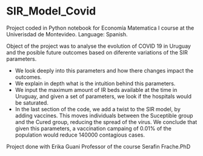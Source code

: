 # SIR_Model_Covid
Project coded in Python notebook for Economía Matematica I course at the Univerisdad de Montevideo.
Language: Spanish.<br>

Object of the project was to analyse the evolution of COVID 19 in Uruguay and the posible future outcomes based on diferente variations of the SIR parameters.<br>
- We look deeply into this parameters and how there changes impact the outcomes.
- We explain in depth what is the intuition behind this parameters.
- We input the maximum amount of IR beds available at the time in Uruguay, and given a set of parameters, we look if the hospitals would be saturated.
- In the last section of the code, we add a twist to the SIR model, by adding vaccines. This moves individuals between the Suceptible group and the Cured group, reducing the spread of the virus. We conclude that given this parameters, a vaccination campaing of 0.01% of the population would reduce 140000 contagious cases.

Project done with Erika Guani
Professor of the course Serafin Frache.PhD

